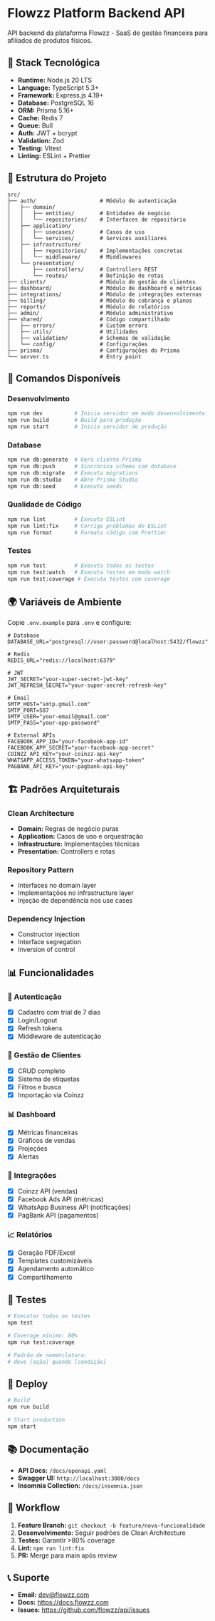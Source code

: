 # Flowzz Platform Backend API

API backend da plataforma Flowzz - SaaS de gestão financeira para afiliados de produtos físicos.

## 🚀 Stack Tecnológica

- **Runtime:** Node.js 20 LTS
- **Language:** TypeScript 5.3+
- **Framework:** Express.js 4.19+
- **Database:** PostgreSQL 16
- **ORM:** Prisma 5.16+
- **Cache:** Redis 7
- **Queue:** Bull
- **Auth:** JWT + bcrypt
- **Validation:** Zod
- **Testing:** Vitest
- **Linting:** ESLint + Prettier

## 📁 Estrutura do Projeto

```
src/
├── auth/                    # Módulo de autenticação
│   ├── domain/
│   │   ├── entities/        # Entidades de negócio
│   │   └── repositories/    # Interfaces de repositório
│   ├── application/
│   │   ├── usecases/        # Casos de uso
│   │   └── services/        # Services auxiliares
│   ├── infrastructure/
│   │   ├── repositories/    # Implementações concretas
│   │   └── middleware/      # Middlewares
│   └── presentation/
│       ├── controllers/     # Controllers REST
│       └── routes/          # Definição de rotas
├── clients/                 # Módulo de gestão de clientes
├── dashboard/               # Módulo de dashboard e métricas
├── integrations/            # Módulo de integrações externas
├── billing/                 # Módulo de cobrança e planos
├── reports/                 # Módulo de relatórios
├── admin/                   # Módulo administrativo
├── shared/                  # Código compartilhado
│   ├── errors/              # Custom errors
│   ├── utils/               # Utilidades
│   ├── validation/          # Schemas de validação
│   └── config/              # Configurações
├── prisma/                  # Configurações do Prisma
└── server.ts                # Entry point
```

## 🔧 Comandos Disponíveis

### Desenvolvimento
```bash
npm run dev          # Inicia servidor em modo desenvolvimento
npm run build        # Build para produção
npm run start        # Inicia servidor de produção
```

### Database
```bash
npm run db:generate  # Gera cliente Prisma
npm run db:push      # Sincroniza schema com database
npm run db:migrate   # Executa migrations
npm run db:studio    # Abre Prisma Studio
npm run db:seed      # Executa seeds
```

### Qualidade de Código
```bash
npm run lint         # Executa ESLint
npm run lint:fix     # Corrige problemas do ESLint
npm run format       # Formata código com Prettier
```

### Testes
```bash
npm run test         # Executa todos os testes
npm run test:watch   # Executa testes em modo watch
npm run test:coverage # Executa testes com coverage
```

## 🌍 Variáveis de Ambiente

Copie `.env.example` para `.env` e configure:

```env
# Database
DATABASE_URL="postgresql://user:password@localhost:5432/flowzz"

# Redis
REDIS_URL="redis://localhost:6379"

# JWT
JWT_SECRET="your-super-secret-jwt-key"
JWT_REFRESH_SECRET="your-super-secret-refresh-key"

# Email
SMTP_HOST="smtp.gmail.com"
SMTP_PORT=587
SMTP_USER="your-email@gmail.com"
SMTP_PASS="your-app-password"

# External APIs
FACEBOOK_APP_ID="your-facebook-app-id"
FACEBOOK_APP_SECRET="your-facebook-app-secret"
COINZZ_API_KEY="your-coinzz-api-key"
WHATSAPP_ACCESS_TOKEN="your-whatsapp-token"
PAGBANK_API_KEY="your-pagbank-api-key"
```

## 🏗️ Padrões Arquiteturais

### Clean Architecture
- **Domain:** Regras de negócio puras
- **Application:** Casos de uso e orquestração
- **Infrastructure:** Implementações técnicas
- **Presentation:** Controllers e rotas

### Repository Pattern
- Interfaces no domain layer
- Implementações no infrastructure layer
- Injeção de dependência nos use cases

### Dependency Injection
- Constructor injection
- Interface segregation
- Inversion of control

## 📊 Funcionalidades

### 🔐 Autenticação
- [x] Cadastro com trial de 7 dias
- [x] Login/Logout
- [x] Refresh tokens
- [x] Middleware de autenticação

### 👥 Gestão de Clientes
- [x] CRUD completo
- [x] Sistema de etiquetas
- [x] Filtros e busca
- [x] Importação via Coinzz

### 📊 Dashboard
- [x] Métricas financeiras
- [x] Gráficos de vendas
- [x] Projeções
- [x] Alertas

### 🔌 Integrações
- [x] Coinzz API (vendas)
- [x] Facebook Ads API (métricas)
- [x] WhatsApp Business API (notificações)
- [x] PagBank API (pagamentos)

### 📈 Relatórios
- [x] Geração PDF/Excel
- [x] Templates customizáveis
- [x] Agendamento automático
- [x] Compartilhamento

## 🧪 Testes

```bash
# Executar todos os testes
npm test

# Coverage mínimo: 80%
npm run test:coverage

# Padrão de nomenclatura:
# deve [ação] quando [condição]
```

## 🚀 Deploy

```bash
# Build
npm run build

# Start production
npm start
```

## 📚 Documentação

- **API Docs:** `/docs/openapi.yaml`
- **Swagger UI:** `http://localhost:3000/docs`
- **Insomnia Collection:** `/docs/insomnia.json`

## 🔄 Workflow

1. **Feature Branch:** `git checkout -b feature/nova-funcionalidade`
2. **Desenvolvimento:** Seguir padrões de Clean Architecture
3. **Testes:** Garantir >80% coverage
4. **Lint:** `npm run lint:fix`
5. **PR:** Merge para main após review

## 📞 Suporte

- **Email:** dev@flowzz.com
- **Docs:** https://docs.flowzz.com
- **Issues:** https://github.com/flowzz/api/issues
